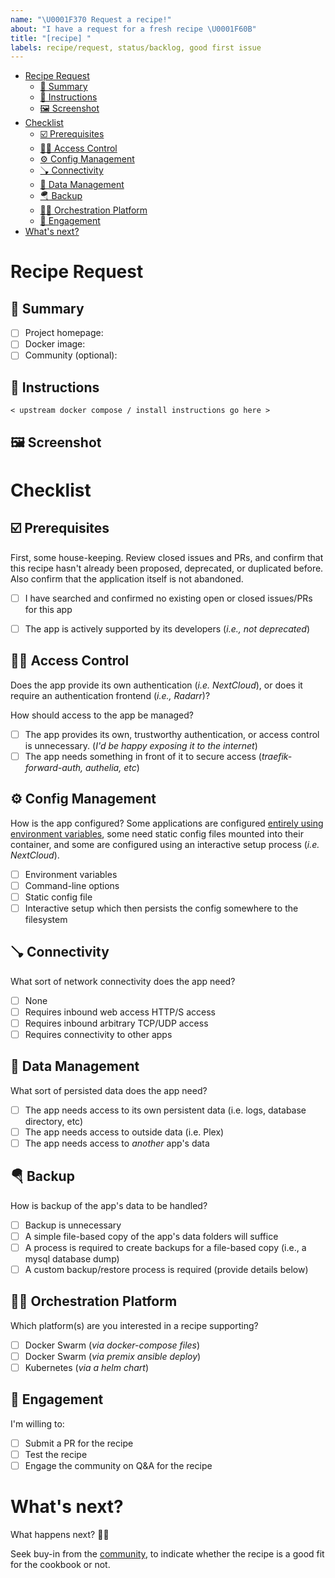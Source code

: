 ```yaml
---
name: "\U0001F370 Request a recipe!"
about: "I have a request for a fresh recipe \U0001F60B"
title: "[recipe] "
labels: recipe/request, status/backlog, good first issue
---
```


<!-- Greetings, fellow geek!

(o_
//\
V_/_   "What's this screwy template?"

The idea here is to _quickly_ create a new recipe request, with a minimum of text entry,
followed by a checklist-driven recipe-preparation process.

"Umm.. what do I do now?"

Fill out the basic section that the penguin points you to, and then save the issue. It'll be
rendered in GitHub's UI, after which go through the checklists and make the necessary adjustments

-->

- [Recipe Request](#recipe-request)
  - [💬 Summary](#-summary)
  - [📝 Instructions](#-instructions)
  - [🖼 Screenshot](#-screenshot)
- [Checklist](#checklist)
  - [☑️ Prerequisites](#️-prerequisites)
  - [👮‍♂️ Access Control](#️-access-control)
  - [⚙️ Config Management](#️-config-management)
  - [🪠 Connectivity](#-connectivity)
  - [💾 Data Management](#-data-management)
  - [🪂 Backup](#-backup)
  - [🤹‍♀️ Orchestration Platform](#️-orchestration-platform)
  - [💍 Engagement](#-engagement)
- [What's next?](#whats-next)
  
# Recipe Request

## 💬 Summary

<!-- 

(o_
//\
V_/_   "Briefly describe the new recipe you'd like added"

-->

> <!-- replace with 1-2 line description of the project -->

* [ ] Project homepage: <!-- replace with URL to the project home page -->
* [ ] Docker image: <!-- replace with link to the preferred docker container -->
* [ ] Community (optional): <!-- replace a link to the project's community or subreddit, 
                             if appropriate. If not, delete this line -->

## 📝 Instructions

<!-- 

(o_
//\
V_/_   "Most projects include instructions on how to deploy via Docker. 
        Include a link to the relevant documentation below, as well as 
        the actual instructions / docker-compose file" 
        
-->

```
< upstream docker compose / install instructions go here >
```

## 🖼 Screenshot

<!-- 

(o_
//\
V_/_    "Paste in a single, beautiful screenshot, which should be included in the recipe"



*** 
That's it for the text entry. Save the issue and then use the much-nicer rich viewer to complete the checklist below.
***

-->

# Checklist

## ☑️ Prerequisites

First, some house-keeping. Review closed issues and PRs, and confirm that this recipe hasn't already been proposed, deprecated, or duplicated before. Also confirm that the application itself is not abandoned.

* [ ] I have searched and confirmed no existing open or closed issues/PRs for this app
* [ ] The app is actively supported by its developers (_i.e., not deprecated_)


## 👮‍♂️ Access Control 

Does the app provide its own authentication (_i.e. NextCloud_), or does it require an authentication frontend (_i.e., Radarr_)?

How should access to the app be managed?

* [ ] The app provides its own, trustworthy authentication, or access control is unnecessary. (*I'd be happy exposing it to the internet*)
* [ ] The app needs something in front of it to secure access (_traefik-forward-auth, authelia, etc_)

<!-- Add any extra details necessary to explain the selections above -->

## ⚙️ Config Management

How is the app configured? Some applications are configured [entirely using environment variables](https://12factor.net), some need static config files mounted into their container, and some are configured using an interactive setup process (_i.e. NextCloud_). 

* [ ] Environment variables
* [ ] Command-line options
* [ ] Static config file
* [ ] Interactive setup which then persists the config somewhere to the filesystem

<!-- Add any extra details necessary to explain the selections above -->

## 🪠 Connectivity

What sort of network connectivity does the app need?

* [ ] None
* [ ] Requires inbound web access HTTP/S access
* [ ] Requires inbound arbitrary TCP/UDP access
* [ ] Requires connectivity to other apps

<!-- Add any extra details necessary to explain the selections above -->

## 💾 Data Management

What sort of persisted data does the app need?

* [ ] The app needs access to its own persistent data (i.e. logs, database directory, etc)
* [ ] The app needs access to outside data (i.e. Plex)
* [ ] The app needs access to *another* app's data

<!-- Add any extra details necessary to explain the selections above -->

## 🪂 Backup

How is backup of the app's data to be handled?

* [ ] Backup is unnecessary
* [ ] A simple file-based copy of the app's data folders will suffice
* [ ] A process is required to create backups for a file-based copy (i.e., a mysql database dump)
* [ ] A custom backup/restore process is required (provide details below)

<!-- Add any extra details necessary to explain the selections above -->

## 🤹‍♀️ Orchestration Platform

Which platform(s) are you interested in a recipe supporting?

* [ ] Docker Swarm (_via docker-compose files_)
* [ ] Docker Swarm (_via premix ansible deploy_)
* [ ] Kubernetes (_via a helm chart_)

## 💍 Engagement

I'm willing to:

* [ ] Submit a PR for the recipe
* [ ] Test the recipe
* [ ] Engage the community on Q&A for the recipe

# What's next?

What happens next? 🙋‍♂️

Seek buy-in from the [community](http://chat.funkypenguin.co.nz), to indicate whether the recipe is a good fit for the cookbook or not.
